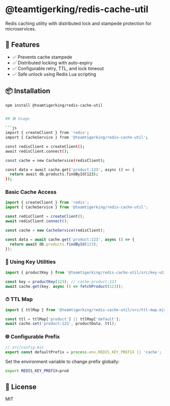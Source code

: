 # @teamtigerking/redis-cache-util

Redis caching utility with distributed lock and stampede protection for microservices.

## 🚀 Features

- ✅ Prevents cache stampede
- ✅ Distributed locking with auto-expiry
- ✅ Configurable retry, TTL, and lock timeout
- ✅ Safe unlock using Redis Lua scripting

## 📦 Installation

```bash
npm install @teamtigerking/redis-cache-util


## 🛠 Usage

```js
import { createClient } from 'redis';
import { CacheService } from '@teamtigerking/redis-cache-util';

const redisClient = createClient();
await redisClient.connect();

const cache = new CacheService(redisClient);

const data = await cache.get('product:123', async () => {
  return await db.products.findById(123);
});
```

### Basic Cache Access

```js
import { createClient } from 'redis';
import { CacheService } from '@teamtigerking/redis-cache-util';

const redisClient = createClient();
await redisClient.connect();

const cache = new CacheService(redisClient);

const data = await cache.get('product:123', async () => {
  return await db.products.findById(123);
});
```

### 🧱 Using Key Utilities

```js
import { productKey } from '@teamtigerking/redis-cache-util/src/key-utils.mjs';

const key = productKey(123); // cache:product:123
await cache.get(key, async () => fetchProduct(123));
```

### ⏱ TTL Map

```js
import { ttlMap } from '@teamtigerking/redis-cache-util/src/ttl-map.mjs';

const ttl = ttlMap['product'] || ttlMap['default'];
await cache.set('product:123', productData, ttl);
```

### 🌐 Configurable Prefix

```js
// src/config.mjs
export const defaultPrefix = process.env.REDIS_KEY_PREFIX || 'cache';
```

Set the environment variable to change prefix globally:
```bash
export REDIS_KEY_PREFIX=prod
```

## 📖 License

MIT
